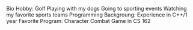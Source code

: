 Bio
Hobby:  Golf
        Playing with my dogs
        Going to sporting events
        Watching my favorite sports teams
Programming Backgroung:
        Experience in C++/1 year
        Favorite Program:
                Character Combat Game in CS 162
